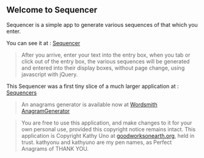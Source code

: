 ## Welcome to Sequencer
Sequencer is a simple app to generate various sequences of that which you enter.

You can see it at : [Sequencer](http://kathyonu.github.com/ "Textual Sequencers")

> After you arrive, enter your text into the entry box,
> when you tab or click out of the entry box, the various sequences
> will be generated and entered into their display boxes,
> without page change, using javascript with jQuery.

This Sequencer was a first tiny slice of a much larger application at :  [Sequencers](http://www.goodworksonearth.net "Sequencers")

> An anagrams generator is available now at [Wordsmith AnagramGenerator](http://www.wordsmith.org/ "Wordsmith.org AnagramGenerator")

> You are free to use this application, and make changes to it for your own personal use, provided this copyright notice remains intact. 
> This application is Copyright Kathy Uno at [goodworksonearth.org](http://www.goodworksonearth.org/ "Good Works On Earth"), held in trust.
> kathyonu and kathyuno are my pen names, as Perfect Anagrams of THANK YOU.
